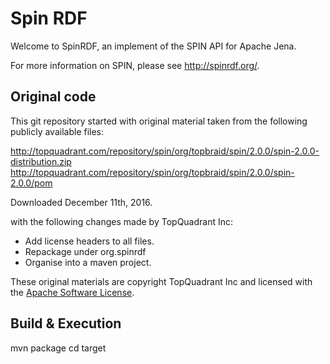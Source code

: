 # Spin RDF

Welcome to SpinRDF, an implement of the SPIN API for Apache Jena.

For more information on SPIN, please see http://spinrdf.org/.


## Original code

This git repository started with original material taken from the
following publicly available files:

http://topquadrant.com/repository/spin/org/topbraid/spin/2.0.0/spin-2.0.0-distribution.zip
http://topquadrant.com/repository/spin/org/topbraid/spin/2.0.0/spin-2.0.0/pom

Downloaded December 11th, 2016.

with the following changes made by TopQuadrant Inc:

 * Add license headers to all files.
 * Repackage under org.spinrdf
 * Organise into a maven project.

These original materials are copyright TopQuadrant Inc and licensed with the
[Apache Software License](https://www.apache.org/licenses/LICENSE-2.0).


## Build & Execution
mvn package 
cd target 

